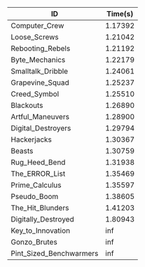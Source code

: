 |ID|Time(s)|
|-|-|
|Computer_Crew|1.17392|
|Loose_Screws|1.21042|
|Rebooting_Rebels|1.21192|
|Byte_Mechanics|1.22179|
|Smalltalk_Dribble|1.24061|
|Grapevine_Squad|1.25237|
|Creed_Symbol|1.25510|
|Blackouts|1.26890|
|Artful_Maneuvers|1.28900|
|Digital_Destroyers|1.29794|
|Hackerjacks|1.30367|
|Beasts|1.30759|
|Rug_Heed_Bend|1.31938|
|The_ERROR_List|1.35469|
|Prime_Calculus|1.35597|
|Pseudo_Boom|1.38605|
|The_Hit_Blunders|1.41203|
|Digitally_Destroyed|1.80943|
|Key_to_Innovation|inf|
|Gonzo_Brutes|inf|
|Pint_Sized_Benchwarmers|inf|
